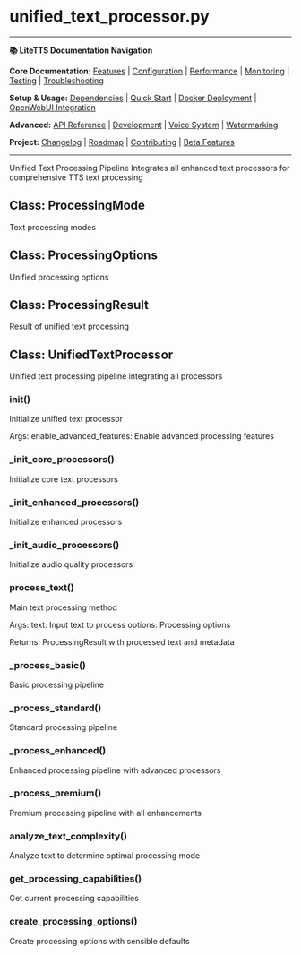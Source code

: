 # unified_text_processor.py

---
**📚 LiteTTS Documentation Navigation**

**Core Documentation:** [Features](../../../../../FEATURES.md) | [Configuration](../../../../../CONFIGURATION.md) | [Performance](../../../../../PERFORMANCE.md) | [Monitoring](../../../../../MONITORING.md) | [Testing](../../../../../TESTING.md) | [Troubleshooting](../../../../../TROUBLESHOOTING.md)

**Setup & Usage:** [Dependencies](../../../../../DEPENDENCIES.md) | [Quick Start](../../../../../usage/QUICK_START_COMMANDS.md) | [Docker Deployment](../../../../../usage/DOCKER-DEPLOYMENT.md) | [OpenWebUI Integration](../../../../../usage/OPENWEBUI-INTEGRATION.md)

**Advanced:** [API Reference](../../../../API_REFERENCE.md) | [Development](../../../../../development/README.md) | [Voice System](../../../../../voices/README.md) | [Watermarking](../../../../../WATERMARKING.md)

**Project:** [Changelog](../../../../../CHANGELOG.md) | [Roadmap](../../../../../ROADMAP.md) | [Contributing](../../../../../CONTRIBUTIONS.md) | [Beta Features](../../../../../BETA_FEATURES.md)

---


Unified Text Processing Pipeline
Integrates all enhanced text processors for comprehensive TTS text processing


## Class: ProcessingMode

Text processing modes

## Class: ProcessingOptions

Unified processing options

## Class: ProcessingResult

Result of unified text processing

## Class: UnifiedTextProcessor

Unified text processing pipeline integrating all processors

### __init__()

Initialize unified text processor

Args:
    enable_advanced_features: Enable advanced processing features

### _init_core_processors()

Initialize core text processors

### _init_enhanced_processors()

Initialize enhanced processors

### _init_audio_processors()

Initialize audio quality processors

### process_text()

Main text processing method

Args:
    text: Input text to process
    options: Processing options
    
Returns:
    ProcessingResult with processed text and metadata

### _process_basic()

Basic processing pipeline

### _process_standard()

Standard processing pipeline

### _process_enhanced()

Enhanced processing pipeline with advanced processors

### _process_premium()

Premium processing pipeline with all enhancements

### analyze_text_complexity()

Analyze text to determine optimal processing mode

### get_processing_capabilities()

Get current processing capabilities

### create_processing_options()

Create processing options with sensible defaults

